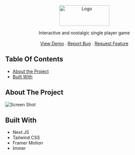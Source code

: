 <br/>
<p align="center">
  <a href="https://github.com/ArmanAryanpour/flappy">
    <img src="https://raw.githubusercontent.com/ArmanAryanpour/flappy/main/public/logo.png" alt="Logo" width="160" height="65">
  </a>

  <p align="center">
   Interactive and nostalgic single player game
    <br/>
    <br/>
    <a href="https://armanaryanpour.github.io/flappy/">View Demo</a>
    .
    <a href="https://github.com/ArmanAryanpour/flappy/issues">Report Bug</a>
    .
    <a href="https://github.com/ArmanAryanpour/flappy/issues">Request Feature</a>
  </p>
</p>

## Table Of Contents

- [About the Project](#about-the-project)
- [Built With](#built-with)

## About The Project

![Screen Shot](https://raw.githubusercontent.com/ArmanAryanpour/flappy/main/public/flappy.gif)

## Built With

- Next.JS
- Tailwind CSS
- Framer Motion
- Immer
